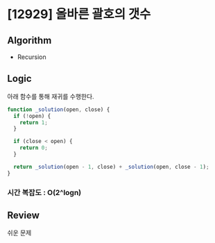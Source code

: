 # [12929] 올바른 괄호의 갯수

## Algorithm

- Recursion

## Logic

아래 함수를 통해 재귀를 수행한다.

```js
function _solution(open, close) {
  if (!open) {
    return 1;
  }

  if (close < open) {
    return 0;
  }

  return _solution(open - 1, close) + _solution(open, close - 1);
}
```

### 시간 복잡도 : O(2^logn)

## Review

쉬운 문제
